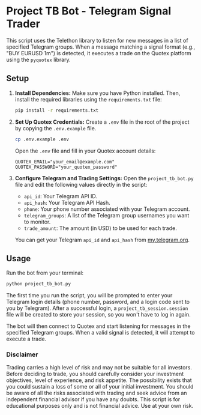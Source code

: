 # Project TB Bot - Telegram Signal Trader

This script uses the Telethon library to listen for new messages in a list of specified Telegram groups. When a message matching a signal format (e.g., "BUY EURUSD 1m") is detected, it executes a trade on the Quotex platform using the `pyquotex` library.

## Setup

1.  **Install Dependencies:**
    Make sure you have Python installed. Then, install the required libraries using the `requirements.txt` file:
    ```bash
    pip install -r requirements.txt
    ```

2.  **Set Up Quotex Credentials:**
    Create a `.env` file in the root of the project by copying the `.env.example` file.
    ```bash
    cp .env.example .env
    ```
    Open the `.env` file and fill in your Quotex account details:
    ```
    QUOTEX_EMAIL="your_email@example.com"
    QUOTEX_PASSWORD="your_quotex_password"
    ```

3.  **Configure Telegram and Trading Settings:**
    Open the `project_tb_bot.py` file and edit the following values directly in the script:
    -   `api_id`: Your Telegram API ID.
    -   `api_hash`: Your Telegram API Hash.
    -   `phone`: Your phone number associated with your Telegram account.
    -   `telegram_groups`: A list of the Telegram group usernames you want to monitor.
    -   `trade_amount`: The amount (in USD) to be used for each trade.

    You can get your Telegram `api_id` and `api_hash` from [my.telegram.org](https://my.telegram.org).

## Usage

Run the bot from your terminal:
```bash
python project_tb_bot.py
```

The first time you run the script, you will be prompted to enter your Telegram login details (phone number, password, and a login code sent to you by Telegram). After a successful login, a `project_tb_session.session` file will be created to store your session, so you won't have to log in again.

The bot will then connect to Quotex and start listening for messages in the specified Telegram groups. When a valid signal is detected, it will attempt to execute a trade.

### Disclaimer
Trading carries a high level of risk and may not be suitable for all investors. Before deciding to trade, you should carefully consider your investment objectives, level of experience, and risk appetite. The possibility exists that you could sustain a loss of some or all of your initial investment. You should be aware of all the risks associated with trading and seek advice from an independent financial advisor if you have any doubts. This script is for educational purposes only and is not financial advice. Use at your own risk.